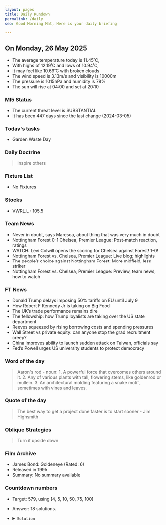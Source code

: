 ```yaml
---
layout: pages
title: Daily Rundown
permalink: /daily
seo: Good Morning Mat, Here is your daily briefing

---
```


<!-- weather_marker starts -->
## On Monday, 26 May 2025

- The average temperature today is 11.45˚C,
- With highs of 12.19˚C and lows of 10.94˚C,
- It may feel like 10.69˚C with broken clouds
- The wind speed is 3.13m/s and visibility is 10000m
- The pressure is 1015hPa and humidity is 78%
- The sun will rise at 04:00 and set at 20:10

<!-- weather_marker ends -->

### MI5 Status
<!-- threat_marker starts -->
- The current threat level is <span class="highlighter">SUBSTANTIAL</span>
- It has been 447 days since the last change (2024-03-05)

<!-- threat_marker ends -->

### Today's tasks
<!-- task_marker starts -->
- Garden Waste Day

<!-- task_marker ends -->

### Daily Doctrine
<!-- doctrine_marker starts -->
> Inspire others
<!-- doctrine_marker ends -->

### Fixture List

<!-- fixture_marker starts -->
- No Fixtures
<!-- fixture_marker ends -->


### Stocks

<!-- stocks_marker starts -->

- VWRL.L : 105.5 

<!-- stocks_marker ends -->


### Team News
<!-- news_marker starts -->

 - Never in doubt, says Maresca, about thing that was very much in doubt
 - Nottingham Forest 0-1 Chelsea, Premier League: Post-match reaction, ratings
 - WATCH: Levi Colwill opens the scoring for Chelsea against Forest! 1-0!
 - Nottingham Forest vs. Chelsea, Premier League: Live blog; highlights
 - The people’s choice against Nottingham Forest: More midfield, less striker
 - Nottingham Forest vs. Chelsea, Premier League: Preview, team news, how to watch

<!-- news_marker ends -->

### FT News

<!-- ftnews_marker starts -->

 - Donald Trump delays imposing 50% tariffs on EU until July 9
 - How Robert F Kennedy Jr is taking on Big Food
 - The UK’s trade performance remains dire
 - The fellowship: how Trump loyalists are taking over the US state department
 - Reeves squeezed by rising borrowing costs and spending pressures
 - Wall Street vs private equity: can anyone stop the grad recruitment creep?
 - China improves ability to launch sudden attack on Taiwan, officials say
 - Fed’s Powell urges US university students to protect democracy

<!-- ftnews_marker ends -->

### Word of the day

<!-- word_marker starts -->

 > Aaron's rod - noun: 1. A powerful force that overcomes others around it. 2. Any of various plants with tall, flowering stems, like goldenrod or mullein. 3. An architectural molding featuring a snake motif, sometimes with vines and leaves.

<!-- word_marker ends -->


### Quote of the day
<!-- quote_marker starts -->

> The best way to get a project done faster is to start sooner - Jim Highsmith

<!-- quote_marker ends -->

### Oblique Strategies
<!-- eno_marker starts -->
> Turn it upside down

<!-- eno_marker ends -->

### Film Archive

<!-- film_marker starts -->
- James Bond: Goldeneye (Rated: 6)
- Released in 1995
- Summary: No summary available
<!-- film_marker ends -->

### Countdown numbers
<!-- game_marker starts -->

- Target: 579, using [4, 5, 10, 50, 75, 100]
- Answer: 18 solutions.

- <details><summary><code>Solution</code></summary>

  Solution: ( 100 + 75 - 50 - 10 ) x 5 + 4

   </details>

<!-- game_marker ends -->

